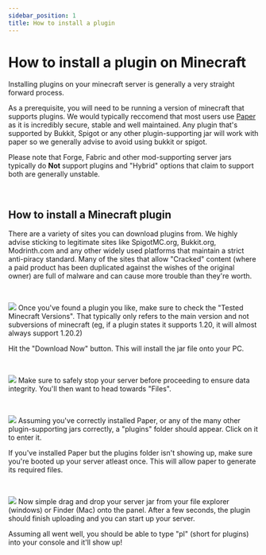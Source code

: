 ```yaml
---
sidebar_position: 1
title: How to install a plugin
---
```


# How to install a plugin on Minecraft
Installing plugins on your minecraft server is generally a very straight forward process. 


As a prerequisite, you will need to be running a version of minecraft that supports plugins. We would typically reccomend that most users use [Paper](https://papermc.io/software/paper) as it is incredibly secure, stable and well maintained. Any plugin that's supported by Bukkit, Spigot or any other plugin-supporting jar will work with paper so we generally advise to avoid using bukkit or spigot. 

Please note that Forge, Fabric and other mod-supporting server jars typically do **Not** support plugins and "Hybrid" options that claim to support both are generally unstable.


<br />

## How to install a Minecraft plugin
There are a variety of sites you can download plugins from. We highly advise sticking to legitimate sites like SpigotMC.org, Bukkit.org, Modrinth.com and any other widely used platforms that maintain a strict anti-piracy standard. Many of the sites that allow "Cracked" content (where a paid product has been duplicated against the wishes of the original owner) are full of malware and can cause more trouble than they're worth.

<br />

![](https://github.com/EnviroMC-Docs/Knowledgebase/blob/main/static/img/Installing-plugins-1.png?raw=true)
Once you've found a plugin you like, make sure to check the "Tested Minecraft Versions". That typically only refers to the main version and not subversions of minecraft (eg, if a plugin states it supports 1.20, it will almost always support 1.20.2)

Hit the "Download Now" button. This will install the jar file onto your PC. 

<br />

![](https://github.com/EnviroMC-Docs/Knowledgebase/blob/main/static/img/Installing-plugins-2.png?raw=true)
Make sure to safely stop your server before proceeding to ensure data integrity. You'll then want to head towards "Files".

<br />

![](https://github.com/EnviroMC-Docs/Knowledgebase/blob/main/static/img/Installing-plugins-3.png?raw=true)
Assuming you've correctly installed Paper, or any of the many other plugin-supporting jars correctly, a "plugins" folder should appear. Click on it to enter it.

If you've installed Paper but the plugins folder isn't showing up, make sure you're booted up your server atleast once. This will allow paper to generate its required files.

<br />

![](https://github.com/EnviroMC-Docs/Knowledgebase/blob/main/static/img/Installing-plugins-4.png?raw=true)
Now simple drag and drop your server jar from your file explorer (windows) or Finder (Mac) onto the panel. After a few seconds, the plugin should finish uploading and you can start up your server.

Assuming all went well, you should be able to type "pl" (short for plugins) into your console and it'll show up! 